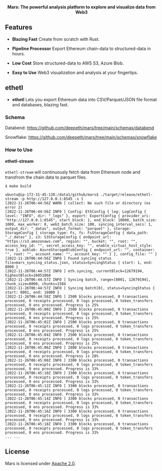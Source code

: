 <p align="center"><b>Mars: The powerful analysis platform to explore and visualize data from Web3</b></p>

## Features

- __Blazing Fast__ Create from scratch with Rust.

- __Pipeline Processor__ Export Ethereum chain-data to structured-data in hours.

- __Low Cost__ Store structured-data to AWS S3, Azure Blob.

- __Easy to Use__ Web3 visualization and analysis at your fingertips.

## ethetl

- __ethetl__ Lets you export Ethereum data into CSV/Parquet/JSON file format and databases, blazing fast.

### Schema

Databend:
https://github.com/deepeth/mars/tree/main/schemas/databend

Snowflake:
https://github.com/deepeth/mars/tree/main/schemas/snowflake


### How to Use

#### ethetl-stream

`ethetl-stream` will continuously fetch data from Ethereum node and transfrom the chain data to parquet files.

```shell
$ make build

ubuntu@ip-172-31-45-138:/data1/github/mars$ ./target/release/ethetl-stream -p http://127.0.0.1:8545 -s 1
[2022-11-26T06:44:56Z WARN ] collect: No such file or directory (os error 2)
[2022-11-26T06:44:56Z INFO ] Config: EthConfig { log: LogConfig { level: "INFO", dir: "_logs" }, export: ExportConfig { provider_uri: "http://127.0.0.1:8545", start_block: 1, end_block: 10000, batch_size: 1000, max_worker: 8, web3_batch_size: 100, syncing_interval_secs: 1, output_dir: "_datas", output_format: "parquet" }, storage: StorageConfig { storage_type: Fs, fs: FsStorageConfig { data_path: "./_datas" }, s3: S3StorageConfig { endpoint_url: "https://s3.amazonaws.com", region: "", bucket: "", root: "", access_key_id: "", secret_access_key: "", enable_virtual_host_style: true }, azblob: AzureStorageBlobConfig { endpoint_url: "", container: "", root: "", account_name: "", account_key: "" } }, config_file: "" }
[2022-11-26T06:44:56Z INFO ] Found syncing status file=mars_syncing_status.json, status=SyncingStatus { start: 1, end: 8000 }
[2022-11-26T06:44:57Z INFO ] eth.syncing, currentBlock=12679194, highestBlock=16051868
[2022-11-26T06:44:57Z INFO ] Syncing batch, range=[8001, 12679194], chunk_size=8000, chunks=1584
[2022-11-26T06:44:57Z INFO ] Syncing batch[0], status=SyncingStatus { start: 8001, end: 16000 }
[2022-11-26T06:44:58Z INFO ] 2500 blocks processed, 0 transactions processed, 0 receipts processed, 0 logs processed, 0 token_transfers processed, 0 ens processed. Progress is 25%
[2022-11-26T06:45:00Z INFO ] 2500 blocks processed, 0 transactions processed, 0 receipts processed, 0 logs processed, 0 token_transfers processed, 0 ens processed. Progress is 25%
[2022-11-26T06:45:02Z INFO ] 2500 blocks processed, 0 transactions processed, 0 receipts processed, 0 logs processed, 0 token_transfers processed, 0 ens processed. Progress is 25%
[2022-11-26T06:45:04Z INFO ] 2500 blocks processed, 0 transactions processed, 0 receipts processed, 0 logs processed, 0 token_transfers processed, 0 ens processed. Progress is 25%
[2022-11-26T06:45:06Z INFO ] 2800 blocks processed, 0 transactions processed, 0 receipts processed, 0 logs processed, 0 token_transfers processed, 0 ens processed. Progress is 28%
[2022-11-26T06:45:08Z INFO ] 3300 blocks processed, 0 transactions processed, 0 receipts processed, 0 logs processed, 0 token_transfers processed, 0 ens processed. Progress is 33%
[2022-11-26T06:45:10Z INFO ] 3300 blocks processed, 0 transactions processed, 0 receipts processed, 0 logs processed, 0 token_transfers processed, 0 ens processed. Progress is 33%
[2022-11-26T06:45:12Z INFO ] 3300 blocks processed, 0 transactions processed, 0 receipts processed, 0 logs processed, 0 token_transfers processed, 0 ens processed. Progress is 33%
[2022-11-26T06:45:14Z INFO ] 3300 blocks processed, 0 transactions processed, 0 receipts processed, 0 logs processed, 0 token_transfers processed, 0 ens processed. Progress is 33%
[2022-11-26T06:45:16Z INFO ] 3300 blocks processed, 0 transactions processed, 0 receipts processed, 0 logs processed, 0 token_transfers processed, 0 ens processed. Progress is 33%
[2022-11-26T06:45:18Z INFO ] 3300 blocks processed, 0 transactions processed, 0 receipts processed, 0 logs processed, 0 token_transfers processed, 0 ens processed. Progress is 33%
... ...
```

## License

Mars is licensed under [Apache 2.0](LICENSE).
